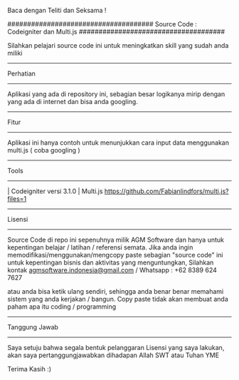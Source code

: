 Baca dengan Teliti dan Seksama !

#####################################
Source Code : Codeigniter dan Multi.js
#####################################

Silahkan pelajari source code ini untuk meningkatkan skill yang sudah anda miliki


*******************
Perhatian
*******************

Aplikasi yang ada di repository ini, sebagian besar logikanya mirip dengan yang ada di internet dan 
bisa anda googling. 


********
Fitur
********

Aplikasi ini hanya contoh untuk menunjukkan cara input data menggunakan multi.js ( coba googling )


**********************
Tools 
**********************

| Codeigniter versi 3.1.0 
| Multi.js https://github.com/Fabianlindfors/multi.js?files=1




*******
Lisensi
*******

Source Code di repo ini sepenuhnya milik AGM Software dan hanya untuk kepentingan belajar / latihan / referensi semata.
Jika anda ingin memodifikasi/menggunakan/mengcopy paste sebagian "source code" ini untuk kepentingan bisnis dan aktivitas yang menguntungkan,
Silahkan kontak agmsoftware.indonesia@gmail.com / Whatsapp : +62 8389 624 7627

atau anda bisa ketik ulang sendiri, sehingga anda benar benar memahami sistem yang anda kerjakan / bangun. Copy paste tidak akan membuat anda paham apa itu coding / programming


***************
Tanggung Jawab
***************

Saya setuju bahwa segala bentuk pelanggaran Lisensi yang saya lakukan, akan saya pertanggungjawabkan dihadapan Allah SWT atau Tuhan YME

Terima Kasih :)



